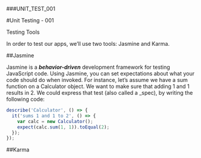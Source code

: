 ###UNIT_TEST_001

#Unit Testing - 001

Testing Tools

In order to test our apps, we’ll use two tools: Jasmine and Karma.

##Jasmine

Jasmine is a ***behavior-driven*** development framework for testing JavaScript code.
Using Jasmine, you can set expectations about what your code should do when invoked.
For instance, let’s assume we have a sum function on a Calculator object. We want to make sure that
adding 1 and 1 results in 2. We could express that test (also called a _spec), by writing the following
code:

```javascript
describe('Calculator', () => {
  it('sums 1 and 1 to 2', () => {
    var calc = new Calculator();
    expect(calc.sum(1, 1)).toEqual(2);
  });
});
```



##Karma